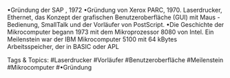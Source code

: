 •Gründung der SAP , 1972
•Gründung von Xerox PARC, 1970. Laserdrucker, Ethernet, das Konzept der grafischen 
Benutzeroberfläche (GUI) mit Maus -Bedienung, SmallTalk und der Vorläufer von PostScript.
•Die Geschichte der Mikrocomputer begann 1973 mit dem Mikroprozessor 8080 von Intel. Ein 
Meilenstein war der IBM Mikrocomputer 5100 mit 64 kBytes Arbeitsspeicher, der in BASIC oder APL 

   Tags & Topics:
   #Laserdrucker
   #Vorläufer
   #Benutzeroberfläche
   #Meilenstein
   #Mikrocomputer
   #•Gründung